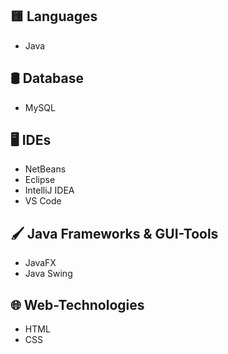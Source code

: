 

## 🟨 Languages
- Java

## 🛢️ Database
- MySQL

## 🖥️ IDEs
- NetBeans
- Eclipse
- IntelliJ IDEA
- VS Code

## 🖌️ Java Frameworks & GUI-Tools
- JavaFX
- Java Swing

## 🌐 Web-Technologies
- HTML
- CSS

